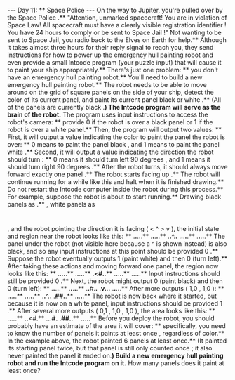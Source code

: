--- Day 11: ** Space Police ---
On the way to Jupiter, you're
pulled over
by the
Space Police
.**
"Attention, unmarked spacecraft! You are in violation of Space Law! All spacecraft must have a clearly visible
registration identifier
! You have 24 hours to comply or be sent to
Space Jail
!"
Not wanting to be sent to Space Jail, you radio back to the Elves on Earth for help.** Although it takes almost three hours for their reply signal to reach you, they send instructions for how to power up the
emergency hull painting robot
and even provide a small
Intcode program
(your puzzle input) that will cause it to paint your ship appropriately.**
There's just one problem: ** you don't have an emergency hull painting robot.**
You'll need to build a new emergency hull painting robot.** The robot needs to be able to move around on the grid of square panels on the side of your ship, detect the color of its current panel, and paint its current panel
black
or
white
.** (All of the panels are currently
black
.**)
The Intcode program will serve as the brain of the robot.** The program uses input instructions to access the robot's camera: ** provide
0
if the robot is over a
black
panel or
1
if the robot is over a
white
panel.** Then, the program will output two values: **
First, it will output a value indicating the
color to paint the panel
the robot is over: **
0
means to paint the panel
black
, and
1
means to paint the panel
white
.**
Second, it will output a value indicating the
direction the robot should turn
: **
0
means it should turn
left 90 degrees
, and
1
means it should turn
right 90 degrees
.**
After the robot turns, it should always move
forward exactly one panel
.** The robot starts facing
up
.**
The robot will continue running for a while like this and halt when it is finished drawing.**  Do not restart the Intcode computer inside the robot during this process.**
For example, suppose the robot is about to start running.**  Drawing black panels as
.**
, white panels as
#
, and the robot pointing the direction it is facing (
< ^ > v
), the initial state and region near the robot looks like this: **
.**.**.**.**.**
.**.**.**.**.**
.**.**^.**.**
.**.**.**.**.**
.**.**.**.**.**
The panel under the robot (not visible here because a
^
is shown instead) is also black, and so any input instructions at this point should be provided
0
.** Suppose the robot eventually outputs
1
(paint white) and then
0
(turn left).** After taking these actions and moving forward one panel, the region now looks like this: **
.**.**.**.**.**
.**.**.**.**.**
.**<#.**.**
.**.**.**.**.**
.**.**.**.**.**
Input instructions should still be provided
0
.** Next, the robot might output
0
(paint black) and then
0
(turn left): **
.**.**.**.**.**
.**.**.**.**.**
.**.**#.**.**
.**v.**.**.**
.**.**.**.**.**
After more outputs (
1,0
,
1,0
): **
.**.**.**.**.**
.**.**.**.**.**
.**.**^.**.**
.**##.**.**
.**.**.**.**.**
The robot is now back where it started, but because it is now on a white panel, input instructions should be provided
1
.**  After several more outputs (
0,1
,
1,0
,
1,0
), the area looks like this: **
.**.**.**.**.**
.**.**<#.**
.**.**.**#.**
.**##.**.**
.**.**.**.**.**
Before you deploy the robot, you should probably have an estimate of the area it will cover: ** specifically, you need to know the
number of panels it paints at least once
, regardless of color.** In the example above, the robot painted
6
panels
at least once.** (It painted its starting panel twice, but that panel is
still only counted once
; it also never painted the panel it ended on.**)
Build a new emergency hull painting robot and run the Intcode program on it.**
How many panels does it paint at least once?